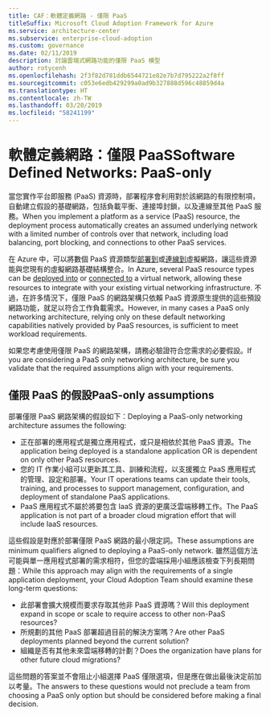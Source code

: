 ```yaml
---
title: CAF：軟體定義網路 - 僅限 PaaS
titleSuffix: Microsoft Cloud Adoption Framework for Azure
ms.service: architecture-center
ms.subservice: enterprise-cloud-adoption
ms.custom: governance
ms.date: 02/11/2019
description: 討論雲端式網路功能的僅限 PaaS 模型
author: rotycenh
ms.openlocfilehash: 2f3f82d781ddb6544721e82e7b7d795222a2f8ff
ms.sourcegitcommit: c053e6edb429299a0ad9b327888d596c48859d4a
ms.translationtype: HT
ms.contentlocale: zh-TW
ms.lasthandoff: 03/20/2019
ms.locfileid: "58241199"
---
```

# <a name="software-defined-networks-paas-only"></a><span data-ttu-id="65bbc-103">軟體定義網路：僅限 PaaS</span><span class="sxs-lookup"><span data-stu-id="65bbc-103">Software Defined Networks: PaaS-only</span></span>

<span data-ttu-id="65bbc-104">當您實作平台即服務 (PaaS) 資源時，部署程序會利用對於該網路的有限控制項，自動建立假設的基礎網路，包括負載平衡、連接埠封鎖，以及連線至其他 PaaS 服務。</span><span class="sxs-lookup"><span data-stu-id="65bbc-104">When you implement a platform as a service (PaaS) resource, the deployment process automatically creates an assumed underlying network with a limited number of controls over that network, including load balancing, port blocking, and connections to other PaaS services.</span></span>

<span data-ttu-id="65bbc-105">在 Azure 中，可以將數個 PaaS 資源類型[部署到](/azure/virtual-network/virtual-network-for-azure-services)或[連線到](/azure/virtual-network/virtual-network-service-endpoints-overview)虛擬網路，讓這些資源能與您現有的虛擬網路基礎結構整合。</span><span class="sxs-lookup"><span data-stu-id="65bbc-105">In Azure, several PaaS resource types can be [deployed into](/azure/virtual-network/virtual-network-for-azure-services) or [connected to](/azure/virtual-network/virtual-network-service-endpoints-overview) a virtual network, allowing these resources to integrate with your existing virtual networking infrastructure.</span></span> <span data-ttu-id="65bbc-106">不過，在許多情況下，僅限 PaaS 的網路架構只依賴 PaaS 資源原生提供的這些預設網路功能，就足以符合工作負載需求。</span><span class="sxs-lookup"><span data-stu-id="65bbc-106">However, in many cases a PaaS only networking architecture, relying only on these default networking capabilities natively provided by PaaS resources, is sufficient to meet workload requirements.</span></span>

<span data-ttu-id="65bbc-107">如果您考慮使用僅限 PaaS 的網路架構，請務必驗證符合您需求的必要假設。</span><span class="sxs-lookup"><span data-stu-id="65bbc-107">If you are considering a PaaS only networking architecture, be sure you validate that the required assumptions align with your requirements.</span></span>

## <a name="paas-only-assumptions"></a><span data-ttu-id="65bbc-108">僅限 PaaS 的假設</span><span class="sxs-lookup"><span data-stu-id="65bbc-108">PaaS-only assumptions</span></span>

<span data-ttu-id="65bbc-109">部署僅限 PaaS 網路架構的假設如下：</span><span class="sxs-lookup"><span data-stu-id="65bbc-109">Deploying a PaaS-only networking architecture assumes the following:</span></span>

- <span data-ttu-id="65bbc-110">正在部署的應用程式是獨立應用程式，或只是相依於其他 PaaS 資源。</span><span class="sxs-lookup"><span data-stu-id="65bbc-110">The application being deployed is a standalone application OR is dependent on only other PaaS resources.</span></span>
- <span data-ttu-id="65bbc-111">您的 IT 作業小組可以更新其工具、訓練和流程，以支援獨立 PaaS 應用程式的管理、設定和部署。</span><span class="sxs-lookup"><span data-stu-id="65bbc-111">Your IT operations teams can update their tools, training, and processes to support management, configuration, and deployment of standalone PaaS applications.</span></span>
- <span data-ttu-id="65bbc-112">PaaS 應用程式不屬於將要包含 IaaS 資源的更廣泛雲端移轉工作。</span><span class="sxs-lookup"><span data-stu-id="65bbc-112">The PaaS application is not part of a broader cloud migration effort that will include IaaS resources.</span></span>

<span data-ttu-id="65bbc-113">這些假設是對應於部署僅限 PaaS 網路的最小限定詞。</span><span class="sxs-lookup"><span data-stu-id="65bbc-113">These assumptions are minimum qualifiers aligned to deploying a PaaS-only network.</span></span> <span data-ttu-id="65bbc-114">雖然這個方法可能與單一應用程式部署的需求相符，但您的雲端採用小組應該檢查下列長期問題：</span><span class="sxs-lookup"><span data-stu-id="65bbc-114">While this approach may align with the requirements of a single application deployment, your Cloud Adoption Team should examine these long-term questions:</span></span>

- <span data-ttu-id="65bbc-115">此部署會擴大規模而要求存取其他非 PaaS 資源嗎？</span><span class="sxs-lookup"><span data-stu-id="65bbc-115">Will this deployment expand in scope or scale to require access to other non-PaaS resources?</span></span>
- <span data-ttu-id="65bbc-116">所規劃的其他 PaaS 部署超過目前的解決方案嗎？</span><span class="sxs-lookup"><span data-stu-id="65bbc-116">Are other PaaS deployments planned beyond the current solution?</span></span>
- <span data-ttu-id="65bbc-117">組織是否有其他未來雲端移轉的計劃？</span><span class="sxs-lookup"><span data-stu-id="65bbc-117">Does the organization have plans for other future cloud migrations?</span></span>

<span data-ttu-id="65bbc-118">這些問題的答案並不會阻止小組選擇 PaaS 僅限選項，但是應在做出最後決定前加以考量。</span><span class="sxs-lookup"><span data-stu-id="65bbc-118">The answers to these questions would not preclude a team from choosing a PaaS only option but should be considered before making a final decision.</span></span>
